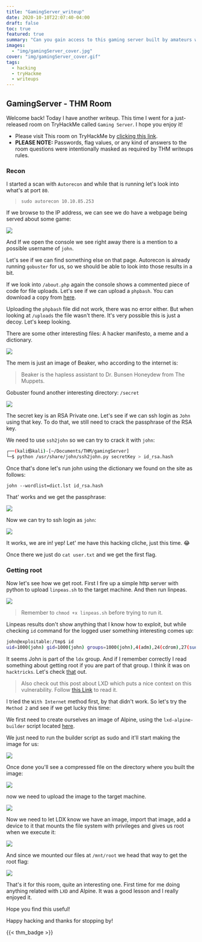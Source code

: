 ```yaml
---
title: "GamingServer_writeup"
date: 2020-10-10T22:07:40-04:00
draft: false
toc: true
featured: true
summary: "Can you gain access to this gaming server built by amateurs with no experience of web development and take advantage of the deployment system?"
images:
  - "img/gamingServer_cover.jpg"
cover: "img/gamingServer_cover.gif"
tags:
  - hacking
  - tryHackme
  - writeups
---
```


## GamingServer - THM Room

Welcome back! Today I have another writeup. This time I went for a just-released room on TryHackMe called `Gaming Server`. I hope you enjoy it!


- Please visit This room on TryHackMe by [clicking this link](https://tryhackme.com/room/gamingserver).
- **PLEASE NOTE:** Passwords, flag values, or any kind of answers to the room questions were intentionally masked as required by THM writeups rules. 


### Recon

I started a scan with `Autorecon` and while that is running let's look into what's at port `80`.

> `sudo autorecon 10.10.85.253`

If we browse to the IP address, we can see we do have a webpage being served about some game:

![](https://i.imgur.com/QOJf7kD.png)

And If we  open the console we see right away there is a mention to a possible username of `john`.

Let's see if we can find something else on that page. Autorecon is already running `gobuster` for us, so we should be able to look into those results in a bit.


If we look into `/about.php` again the console shows a commented piece of code for file uploads. 
Let's see if we can upload a `phpbash`. You can download a copy from [here](https://github.com/Arrexel/phpbash/blob/master/phpbash.php).


Uploading the `phpbash` file did not work, there was no error either. But when looking at `/uploads` the file wasn't there. It's very possible this is just a decoy. Let's keep looking.

There are some other interesting files: A hacker manifesto, a meme and a dictionary.

![](https://i.imgur.com/wp85FL4.png)


The mem is just an image of Beaker, who according to the internet is:

> Beaker is the hapless assistant to Dr. Bunsen Honeydew from The Muppets.

Gobuster found another interesting directory: `/secret`

![](https://i.imgur.com/lZ2z39X.png)

The secret key is an RSA Private one.
Let's see if we can ssh login as `John` using that key. To do that, we still need to crack the passphrase of the RSA key.


We need to use `ssh2john` so we can try to crack it with `john`:

```sh
┌──(kali㉿kali)-[~/Documents/THM/gamingServer]
└─$ python /usr/share/john/ssh2john.py secretKey > id_rsa.hash

```

Once that's done let's run john using the dictionary we found on the site as follows:

```
john --wordlist=dict.lst id_rsa.hash
```

That' works and we get the passphrase:

![](https://i.imgur.com/N7TVFqN.png)


Now we can try to ssh login as `john`:

![](https://i.imgur.com/rCHqiZp.png)

It works, we are in! yep! Let' me have this hacking cliche, just this time. :joy:

Once there we just do `cat user.txt` and we get the first flag.


### Getting root

Now let's see how we get root. First I fire up a simple http server with python to upload `linpeas.sh` to the target machine. And then run linpeas.


![](https://i.imgur.com/8TRAJcD.png)

> Remember to `chmod +x linpeas.sh` before trying to run it.


Linpeas results don't show anything that I know how to exploit, but while checking `id` command for the logged user something interesting comes up:


```sh
john@exploitable:/tmp$ id
uid=1000(john) gid=1000(john) groups=1000(john),4(adm),24(cdrom),27(sudo),30(dip),46(plugdev),108(lxd)

```

It seems John is part of the `ldx` group. And if I remember correctly I read something about getting root if you are part of that group. I think it was on `hacktricks`. Let's check [that](https://book.hacktricks.xyz/linux-unix/privilege-escalation/interesting-groups-linux-pe/lxd-privilege-escalation) out.



> Also check out this post about LXD which puts a nice context on this vulnerability. Follow [this Link](https://reboare.github.io/lxd/lxd-escape.html) to read it.


I tried the `With Internet` method first, by that didn't work. So let's try the `Method 2` and see if we get lucky this time:

We first need to create ourselves an image of Alpine, using the `lxd-alpine-builder` script located [here](https://github.com/saghul/lxd-alpine-builder).


We just need to run the builder script as sudo and it'll start making the image for us:

![](https://i.imgur.com/q9m8LRM.png)

Once done you'll see a compressed file on the directory where you built the image:

![](https://i.imgur.com/6s79Ctf.png)

now we need to upload the image to the target machine.

![](https://i.imgur.com/UFS2ZFC.png)

Now we need to let LDX know we have an image, import that image, add a device to it that mounts the file system with privileges and gives us root when we execute it:

![](https://i.imgur.com/LFhL5bO.png)


And since we mounted our files at `/mnt/root` we head that way to get the root flag:

![](https://i.imgur.com/D3YsaYS.png)

That's it for this room, quite an interesting one. First time for me doing anything related with `LXD` and Alpine. It was a good lesson and I really enjoyed it.

Hope you find this useful!


Happy hacking and thanks for stopping by!

{{< thm_badge >}}